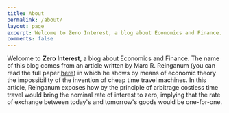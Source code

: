 ```yaml
---
title: About
permalink: /about/
layout: page
excerpt: Welcome to Zero Interest, a blog about Economics and Finance.
comments: false
---
```


Welcome to **Zero Interest**, a blog about Economics and Finance. The name of this blog comes from an article written by Marc R. Reinganum (you can read the full paper [here](https://jpm.pm-research.com/content/13/1/10)) in which he shows by means of economic theory the impossibility of the invention of cheap time travel machines. In this article, Reinganum exposes how by the principle of arbitrage costless time travel would bring the nominal rate of interest to zero, implying that the rate of exchange between today's and tomorrow's goods would be one-for-one.


